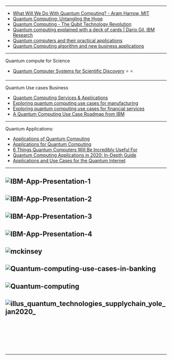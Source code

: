 
-------------------
- [What Will We Do With Quantum Computing? - Aram Harrow, MIT](https://www.youtube.com/watch?v=dU8_wSDhIFU)
- [Quantum Computing: Untangling the Hype](https://www.youtube.com/watch?v=wE1OCXvaDtc)
- [Quantum Computing - The Qubit Technology Revolution](https://www.youtube.com/watch?v=OdVSNNvWikQ)
- [Quantum computing explained with a deck of cards | Dario Gil, IBM Research](https://www.youtube.com/watch?v=yy6TV9Dntlw&list=RDQMRs0q-Z4CEtM&start_radio=1)
- [Quantum computers and their practical applications](https://www.youtube.com/watch?v=_-eQqAHsEao)
- [Quantum Computing algorithm and new business applications](https://www.youtube.com/watch?v=2z5vezzWkes)

-------------------------
Quantum compute for Science


- [Quantum Computer Systems for Scientific Discovery](https://arxiv.org/pdf/1912.07577.pdf) :star: :star:

----------------------



Quantum Use cases  Business

- [Quantum Computing Services & Applications](https://www.accenture.com/_acnmedia/PDF-54/Accenture-807510-Quantum-Computing-RGB-V02.pdf#zoom=50)
- [Exploring quantum computing use cases for manufacturing](https://www.ibm.com/downloads/cas/LJBOKBLW)
- [Exploring quantum computing use cases for financial services](https://www.ibm.com/thought-leadership/institute-business-value/report/exploring-quantum-financial)
- [A Quantum Computing Use Case Roadmap from IBM](https://quantumcomputingreport.com/our-take/a-quantum-computing-application-roadmap-from-ibm/)

-----------------


Quantum Applications:

- [Applications of Quantum Computing](https://nqit.ox.ac.uk/content/applications-quantum-computing)
- [Applications for Quantum Computing](https://quantumcomputingreport.com/our-take/the-best-applications-for-quantum-computing/)
- [6 Things Quantum Computers Will Be Incredibly Useful For](https://singularityhub.com/2017/06/25/6-things-quantum-computers-will-be-incredibly-useful-for/)
- [Quantum Computing Applications in 2020: In-Depth Guide](https://research.aimultiple.com/quantum-computing-applications/)
- [Applications and Use Cases for the Quantum Internet](https://tools.ietf.org/id/draft-wang-qirg-quantum-internet-use-cases-02.html)

-------------
![IBM-App-Presentation-1](https://secureservercdn.net/166.62.111.84/80b.bf1.myftpupload.com/wp-content/uploads/2019/08/IBM-App-Presentation-1-August-20-2019.png)
-------------
![IBM-App-Presentation-2](https://secureservercdn.net/166.62.111.84/80b.bf1.myftpupload.com/wp-content/uploads/2019/08/IBM-App-Presentation-2-August-20-2019.png)
-------------
![IBM-App-Presentation-3](https://secureservercdn.net/166.62.111.84/80b.bf1.myftpupload.com/wp-content/uploads/2019/08/IBM-App-Presentation-3-August-20-2019.png)
-------------
![IBM-App-Presentation-4](https://secureservercdn.net/166.62.111.84/80b.bf1.myftpupload.com/wp-content/uploads/2019/08/IBM-App-Presentation-4-August-20-2019.png)
-------------
![mckinsey](https://research.aimultiple.com/wp-content/uploads/2019/11/mckinsey-1.jpg)
-------------
![Quantum-computing-use-cases-in-banking](https://www.everestgrp.com/wp-content/uploads/2019/01/Quantum-computing-use-cases-in-banking.png)
-------------
![Quantum-computing](https://i1.wp.com/www.iasexpress.net/wp-content/uploads/2019/10/Quantum-computing.jpeg?ssl=1)
-------------
![illus_quantum_technologies_supplychain_yole_jan2020_](http://www.yole.fr/iso_album/illus_quantum_technologies_supplychain_yole_jan2020_(430x278).jpg)
-------------
![]()
-------------
![]()
-------------
![]()
-------------
![]()

--------------
